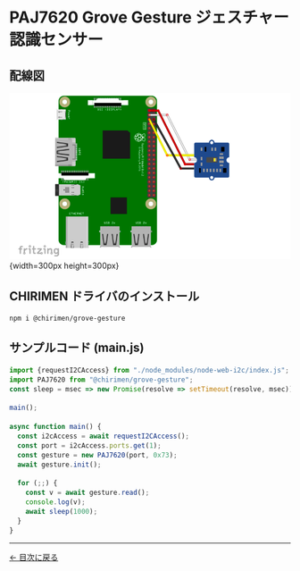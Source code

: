 # PAJ7620 Grove Gesture ジェスチャー認識センサー

## 配線図

![配線図](./schematic.png "schematic"){width=300px height=300px}

## CHIRIMEN ドライバのインストール

```shell
npm i @chirimen/grove-gesture
```

## サンプルコード (main.js)

```javascript
import {requestI2CAccess} from "./node_modules/node-web-i2c/index.js";
import PAJ7620 from "@chirimen/grove-gesture";
const sleep = msec => new Promise(resolve => setTimeout(resolve, msec));

main();

async function main() {
  const i2cAccess = await requestI2CAccess();
  const port = i2cAccess.ports.get(1);
  const gesture = new PAJ7620(port, 0x73);
  await gesture.init();

  for (;;) {
    const v = await gesture.read();
    console.log(v);
    await sleep(1000);
  }
}
```


---
[← 目次に戻る](../index.md)
